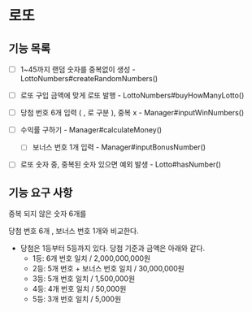 # 로또 

## 기능 목록

- [ ] 1~45까지 랜덤 숫자를 중복없이 생성 - LottoNumbers#createRandomNumbers()
- [ ] 로또 구입 금액에 맞게 로또 발행 - LottoNumbers#buyHowManyLotto()
- [ ] 당첨 번호 6개 입력 ( , 로 구분 ), 중복 x - Manager#inputWinNumbers()
- [ ] 수익률 구하기 - Manager#calculateMoney()
  - [ ] 보너스 번호 1개 입력 - Manager#inputBonusNumber()
- [ ] 로또 숫자 중, 중복된 숫자 있으면 예외 발생 - Lotto#hasNumber()



## 기능 요구 사항

중복 되지 않은 숫자 6개를 

당첨 번호 6개 , 보너스 번호 1개와 비교한다.

- 당첨은 1등부터 5등까지 있다. 당첨 기준과 금액은 아래와 같다.
    - 1등: 6개 번호 일치 / 2,000,000,000원
    - 2등: 5개 번호 + 보너스 번호 일치 / 30,000,000원
    - 3등: 5개 번호 일치 / 1,500,000원
    - 4등: 4개 번호 일치 / 50,000원
    - 5등: 3개 번호 일치 / 5,000원
